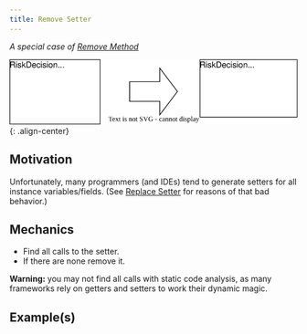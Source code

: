 ```yaml
---
title: Remove Setter
---
```


*A special case of [Remove Method](https://refactoring.com/catalog/removeMethod.html)*

![](../../images/domain-driven-refactorings/tactical/remove-setter.drawio.svg){: .align-center}

## Motivation

Unfortunately, many programmers (and IDEs) tend to generate setters for all instance variables/fields. (See [Replace Setter](replace-setter) for reasons of that bad behavior.)

## Mechanics

- Find all calls to the setter.
- If there are none remove it.

**Warning:** you may not find all calls with static code analysis, as many frameworks rely on getters and setters to work their dynamic magic.

## Example(s)
